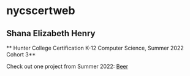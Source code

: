 # nycscertweb

## Shana Elizabeth Henry
** Hunter College Certification K-12 Computer Science, Summer 2022 Cohort 3**

Check out one project from Summer 2022:  [Beer](https://github.com/hunter-teacher-cert/cohort-3-prework-mathiskey/blob/0b139308831e6aa33813f4ac57a520827944f953/pre04/Beer.java)
